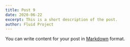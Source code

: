 ```yaml
---
title: Post 9
date: 2020-06-22
excerpt: This is a short description of the post.
author: Fluid Project
---
```

You can write content for your post in [Markdown](https://www.11ty.dev/docs/languages/markdown/) format.
